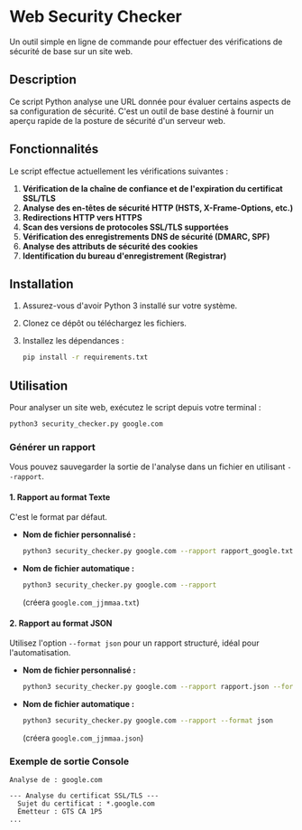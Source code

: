 # Web Security Checker

Un outil simple en ligne de commande pour effectuer des vérifications de sécurité de base sur un site web.

## Description

Ce script Python analyse une URL donnée pour évaluer certains aspects de sa configuration de sécurité. C'est un outil de base destiné à fournir un aperçu rapide de la posture de sécurité d'un serveur web.

## Fonctionnalités

Le script effectue actuellement les vérifications suivantes :

1.  **Vérification de la chaîne de confiance et de l'expiration du certificat SSL/TLS**
2.  **Analyse des en-têtes de sécurité HTTP (HSTS, X-Frame-Options, etc.)**
3.  **Redirections HTTP vers HTTPS**
4.  **Scan des versions de protocoles SSL/TLS supportées**
5.  **Vérification des enregistrements DNS de sécurité (DMARC, SPF)**
6.  **Analyse des attributs de sécurité des cookies**
7.  **Identification du bureau d'enregistrement (Registrar)**

## Installation

1.  Assurez-vous d'avoir Python 3 installé sur votre système.
2.  Clonez ce dépôt ou téléchargez les fichiers.
3.  Installez les dépendances :

    ```bash
    pip install -r requirements.txt
    ```

## Utilisation

Pour analyser un site web, exécutez le script depuis votre terminal :

```bash
python3 security_checker.py google.com
```

### Générer un rapport

Vous pouvez sauvegarder la sortie de l'analyse dans un fichier en utilisant `--rapport`.

#### 1. Rapport au format Texte

C'est le format par défaut.

- **Nom de fichier personnalisé :**
  ```bash
  python3 security_checker.py google.com --rapport rapport_google.txt
  ```

- **Nom de fichier automatique :**
  ```bash
  python3 security_checker.py google.com --rapport
  ```
  (créera `google.com_jjmmaa.txt`)

#### 2. Rapport au format JSON

Utilisez l'option `--format json` pour un rapport structuré, idéal pour l'automatisation.

- **Nom de fichier personnalisé :**
  ```bash
  python3 security_checker.py google.com --rapport rapport.json --format json
  ```

- **Nom de fichier automatique :**
  ```bash
  python3 security_checker.py google.com --rapport --format json
  ```
  (créera `google.com_jjmmaa.json`)

### Exemple de sortie Console

```
Analyse de : google.com

--- Analyse du certificat SSL/TLS ---
  Sujet du certificat : *.google.com
  Émetteur : GTS CA 1P5
...
```
